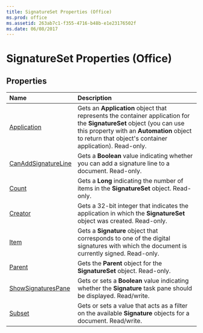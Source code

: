 ```yaml
---
title: SignatureSet Properties (Office)
ms.prod: office
ms.assetid: 263ab7c1-f355-4716-b48b-e1e23176502f
ms.date: 06/08/2017
---
```



# SignatureSet Properties (Office)

## Properties



|**Name**|**Description**|
|:-----|:-----|
|[Application](signatureset-application-property-office.md)|Gets an **Application** object that represents the container application for the **SignatureSet** object (you can use this property with an **Automation** object to return that object's container application). Read-only.|
|[CanAddSignatureLine](signatureset-canaddsignatureline-property-office.md)|Gets a **Boolean** value indicating whether you can add a signature line to a document. Read-only.|
|[Count](signatureset-count-property-office.md)|Gets a **Long** indicating the number of items in the **SignatureSet** object. Read-only.|
|[Creator](signatureset-creator-property-office.md)|Gets a 32-bit integer that indicates the application in which the **SignatureSet** object was created. Read-only.|
|[Item](signatureset-item-property-office.md)|Gets a **Signature** object that corresponds to one of the digital signatures with which the document is currently signed. Read-only.|
|[Parent](signatureset-parent-property-office.md)|Gets the **Parent** object for the **SignatureSet** object. Read-only.|
|[ShowSignaturesPane](signatureset-showsignaturespane-property-office.md)|Gets or sets a **Boolean** value indicating whether the **Signature** task pane should be displayed. Read/write.|
|[Subset](signatureset-subset-property-office.md)|Gets or sets a value that acts as a filter on the available **Signature** objects for a document. Read/write.|

